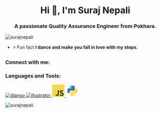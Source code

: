<h1 align="center">Hi 👋, I'm Suraj Nepali</h1>
<h3 align="center">A passionate Quality Assurance Engineer from Pokhara.</h3>

<p align="left"> <img src="https://komarev.com/ghpvc/?username=surajnepali&label=Profile%20views&color=0e75b6&style=flat" alt="surajnepali" /> </p>

- ⚡ Fun fact **I dance and make you fall in love with my steps.**

<h3 align="left">Connect with me:</h3>
<p align="left">
</p>

<h3 align="left">Languages and Tools:</h3>
<p align="left"> <a href="https://www.djangoproject.com/" target="_blank" rel="noreferrer"> <img src="https://img.icons8.com/color/48/null/django.png" alt="django" width="40" height="40"/> </a> <a href="https://www.adobe.com/in/products/illustrator.html" target="_blank" rel="noreferrer"> <img src="https://www.vectorlogo.zone/logos/adobe_illustrator/adobe_illustrator-icon.svg" alt="illustrator" width="40" height="40"/> </a> <a href="https://developer.mozilla.org/en-US/docs/Web/JavaScript" target="_blank" rel="noreferrer"> <img src="https://raw.githubusercontent.com/devicons/devicon/master/icons/javascript/javascript-original.svg" alt="javascript" width="40" height="40"/> </a> <a href="https://www.python.org" target="_blank" rel="noreferrer"> <img src="https://raw.githubusercontent.com/devicons/devicon/master/icons/python/python-original.svg" alt="python" width="40" height="40"/> </a> </p>

<p><img align="left" src="https://github-readme-stats.vercel.app/api/top-langs?username=surajnepali&show_icons=true&locale=en&layout=compact" alt="surajnepali" /></p>

<!-- <p>&nbsp;<img align="center" src="https://github-readme-stats.vercel.app/api?username=surajnepali&show_icons=true&locale=en" alt="surajnepali" /></p> -->

